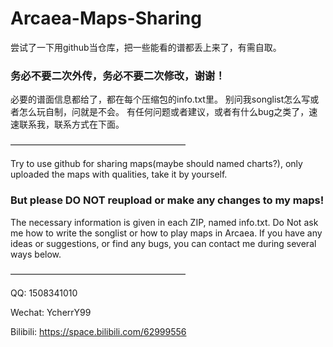 # Arcaea-Maps-Sharing
 尝试了一下用github当仓库，把一些能看的谱都丢上来了，有需自取。
 ### 务必不要二次外传，务必不要二次修改，谢谢！
 必要的谱面信息都给了，都在每个压缩包的info.txt里。
 别问我songlist怎么写或者怎么玩自制，问就是不会。
 有任何问题或者建议，或者有什么bug之类了，速速联系我，联系方式在下面。
 
 ————————————————————
 
 Try to use github for sharing maps(maybe should named charts?), only uploaded the maps with qualities, take it by yourself.
 ### But please DO NOT reupload or make any changes to my maps!
 The necessary information is given in each ZIP, named info.txt.
 Do Not ask me how to write the songlist or how to play maps in Arcaea.
 If you have any ideas or suggestions, or find any bugs, you can contact me during several ways below.
 
 ————————————————————

 QQ: 1508341010

 Wechat: YcherrY99
 
 Bilibili: https://space.bilibili.com/62999556

